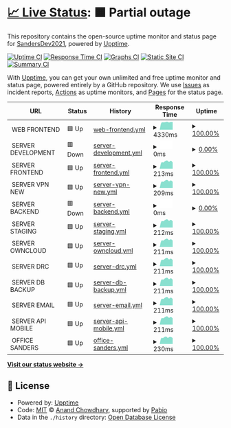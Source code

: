 # [📈 Live Status](https://SandersDev2021.github.io/monitoring): <!--live status--> **🟧 Partial outage**

This repository contains the open-source uptime monitor and status page for [SandersDev2021](https://SandersDev2021.github.io/monitoring), powered by [Upptime](https://github.com/upptime/upptime).

[![Uptime CI](https://github.com/SandersDev2021/monitoring/workflows/Uptime%20CI/badge.svg)](https://github.com/SandersDev2021/monitoring/actions?query=workflow%3A%22Uptime+CI%22)
[![Response Time CI](https://github.com/SandersDev2021/monitoring/workflows/Response%20Time%20CI/badge.svg)](https://github.com/SandersDev2021/monitoring/actions?query=workflow%3A%22Response+Time+CI%22)
[![Graphs CI](https://github.com/SandersDev2021/monitoring/workflows/Graphs%20CI/badge.svg)](https://github.com/SandersDev2021/monitoring/actions?query=workflow%3A%22Graphs+CI%22)
[![Static Site CI](https://github.com/SandersDev2021/monitoring/workflows/Static%20Site%20CI/badge.svg)](https://github.com/SandersDev2021/monitoring/actions?query=workflow%3A%22Static+Site+CI%22)
[![Summary CI](https://github.com/SandersDev2021/monitoring/workflows/Summary%20CI/badge.svg)](https://github.com/SandersDev2021/monitoring/actions?query=workflow%3A%22Summary+CI%22)

With [Upptime](https://upptime.js.org), you can get your own unlimited and free uptime monitor and status page, powered entirely by a GitHub repository. We use [Issues](https://github.com/SandersDev2021/monitoring/issues) as incident reports, [Actions](https://github.com/SandersDev2021/monitoring/actions) as uptime monitors, and [Pages](https://SandersDev2021.github.io/monitoring) for the status page.

<!--start: status pages-->
<!-- This summary is generated by Upptime (https://github.com/upptime/upptime) -->
<!-- Do not edit this manually, your changes will be overwritten -->
<!-- prettier-ignore -->
| URL | Status | History | Response Time | Uptime |
| --- | ------ | ------- | ------------- | ------ |
| <img alt="" src="https://icons.duckduckgo.com/ip3/null.ico" height="13"> WEB FRONTEND | 🟩 Up | [web-frontend.yml](https://github.com/SandersDev2021/monitoring/commits/HEAD/history/web-frontend.yml) | <details><summary><img alt="Response time graph" src="./graphs/web-frontend/response-time-week.png" height="20"> 4330ms</summary><br><a href="https://SandersDev2021.github.io/monitoring/history/web-frontend"><img alt="Response time 4683" src="https://img.shields.io/endpoint?url=https%3A%2F%2Fraw.githubusercontent.com%2FSandersDev2021%2Fmonitoring%2FHEAD%2Fapi%2Fweb-frontend%2Fresponse-time.json"></a><br><a href="https://SandersDev2021.github.io/monitoring/history/web-frontend"><img alt="24-hour response time 4434" src="https://img.shields.io/endpoint?url=https%3A%2F%2Fraw.githubusercontent.com%2FSandersDev2021%2Fmonitoring%2FHEAD%2Fapi%2Fweb-frontend%2Fresponse-time-day.json"></a><br><a href="https://SandersDev2021.github.io/monitoring/history/web-frontend"><img alt="7-day response time 4330" src="https://img.shields.io/endpoint?url=https%3A%2F%2Fraw.githubusercontent.com%2FSandersDev2021%2Fmonitoring%2FHEAD%2Fapi%2Fweb-frontend%2Fresponse-time-week.json"></a><br><a href="https://SandersDev2021.github.io/monitoring/history/web-frontend"><img alt="30-day response time 4537" src="https://img.shields.io/endpoint?url=https%3A%2F%2Fraw.githubusercontent.com%2FSandersDev2021%2Fmonitoring%2FHEAD%2Fapi%2Fweb-frontend%2Fresponse-time-month.json"></a><br><a href="https://SandersDev2021.github.io/monitoring/history/web-frontend"><img alt="1-year response time 4683" src="https://img.shields.io/endpoint?url=https%3A%2F%2Fraw.githubusercontent.com%2FSandersDev2021%2Fmonitoring%2FHEAD%2Fapi%2Fweb-frontend%2Fresponse-time-year.json"></a></details> | <details><summary><a href="https://SandersDev2021.github.io/monitoring/history/web-frontend">100.00%</a></summary><a href="https://SandersDev2021.github.io/monitoring/history/web-frontend"><img alt="All-time uptime 99.99%" src="https://img.shields.io/endpoint?url=https%3A%2F%2Fraw.githubusercontent.com%2FSandersDev2021%2Fmonitoring%2FHEAD%2Fapi%2Fweb-frontend%2Fuptime.json"></a><br><a href="https://SandersDev2021.github.io/monitoring/history/web-frontend"><img alt="24-hour uptime 100.00%" src="https://img.shields.io/endpoint?url=https%3A%2F%2Fraw.githubusercontent.com%2FSandersDev2021%2Fmonitoring%2FHEAD%2Fapi%2Fweb-frontend%2Fuptime-day.json"></a><br><a href="https://SandersDev2021.github.io/monitoring/history/web-frontend"><img alt="7-day uptime 100.00%" src="https://img.shields.io/endpoint?url=https%3A%2F%2Fraw.githubusercontent.com%2FSandersDev2021%2Fmonitoring%2FHEAD%2Fapi%2Fweb-frontend%2Fuptime-week.json"></a><br><a href="https://SandersDev2021.github.io/monitoring/history/web-frontend"><img alt="30-day uptime 100.00%" src="https://img.shields.io/endpoint?url=https%3A%2F%2Fraw.githubusercontent.com%2FSandersDev2021%2Fmonitoring%2FHEAD%2Fapi%2Fweb-frontend%2Fuptime-month.json"></a><br><a href="https://SandersDev2021.github.io/monitoring/history/web-frontend"><img alt="1-year uptime 99.99%" src="https://img.shields.io/endpoint?url=https%3A%2F%2Fraw.githubusercontent.com%2FSandersDev2021%2Fmonitoring%2FHEAD%2Fapi%2Fweb-frontend%2Fuptime-year.json"></a></details>
| <img alt="" src="https://icons.duckduckgo.com/ip3/null.ico" height="13"> SERVER DEVELOPMENT | 🟥 Down | [server-development.yml](https://github.com/SandersDev2021/monitoring/commits/HEAD/history/server-development.yml) | <details><summary><img alt="Response time graph" src="./graphs/server-development/response-time-week.png" height="20"> 0ms</summary><br><a href="https://SandersDev2021.github.io/monitoring/history/server-development"><img alt="Response time 224" src="https://img.shields.io/endpoint?url=https%3A%2F%2Fraw.githubusercontent.com%2FSandersDev2021%2Fmonitoring%2FHEAD%2Fapi%2Fserver-development%2Fresponse-time.json"></a><br><a href="https://SandersDev2021.github.io/monitoring/history/server-development"><img alt="24-hour response time 0" src="https://img.shields.io/endpoint?url=https%3A%2F%2Fraw.githubusercontent.com%2FSandersDev2021%2Fmonitoring%2FHEAD%2Fapi%2Fserver-development%2Fresponse-time-day.json"></a><br><a href="https://SandersDev2021.github.io/monitoring/history/server-development"><img alt="7-day response time 0" src="https://img.shields.io/endpoint?url=https%3A%2F%2Fraw.githubusercontent.com%2FSandersDev2021%2Fmonitoring%2FHEAD%2Fapi%2Fserver-development%2Fresponse-time-week.json"></a><br><a href="https://SandersDev2021.github.io/monitoring/history/server-development"><img alt="30-day response time 183" src="https://img.shields.io/endpoint?url=https%3A%2F%2Fraw.githubusercontent.com%2FSandersDev2021%2Fmonitoring%2FHEAD%2Fapi%2Fserver-development%2Fresponse-time-month.json"></a><br><a href="https://SandersDev2021.github.io/monitoring/history/server-development"><img alt="1-year response time 224" src="https://img.shields.io/endpoint?url=https%3A%2F%2Fraw.githubusercontent.com%2FSandersDev2021%2Fmonitoring%2FHEAD%2Fapi%2Fserver-development%2Fresponse-time-year.json"></a></details> | <details><summary><a href="https://SandersDev2021.github.io/monitoring/history/server-development">0.00%</a></summary><a href="https://SandersDev2021.github.io/monitoring/history/server-development"><img alt="All-time uptime 56.13%" src="https://img.shields.io/endpoint?url=https%3A%2F%2Fraw.githubusercontent.com%2FSandersDev2021%2Fmonitoring%2FHEAD%2Fapi%2Fserver-development%2Fuptime.json"></a><br><a href="https://SandersDev2021.github.io/monitoring/history/server-development"><img alt="24-hour uptime 0.00%" src="https://img.shields.io/endpoint?url=https%3A%2F%2Fraw.githubusercontent.com%2FSandersDev2021%2Fmonitoring%2FHEAD%2Fapi%2Fserver-development%2Fuptime-day.json"></a><br><a href="https://SandersDev2021.github.io/monitoring/history/server-development"><img alt="7-day uptime 0.00%" src="https://img.shields.io/endpoint?url=https%3A%2F%2Fraw.githubusercontent.com%2FSandersDev2021%2Fmonitoring%2FHEAD%2Fapi%2Fserver-development%2Fuptime-week.json"></a><br><a href="https://SandersDev2021.github.io/monitoring/history/server-development"><img alt="30-day uptime 0.03%" src="https://img.shields.io/endpoint?url=https%3A%2F%2Fraw.githubusercontent.com%2FSandersDev2021%2Fmonitoring%2FHEAD%2Fapi%2Fserver-development%2Fuptime-month.json"></a><br><a href="https://SandersDev2021.github.io/monitoring/history/server-development"><img alt="1-year uptime 56.13%" src="https://img.shields.io/endpoint?url=https%3A%2F%2Fraw.githubusercontent.com%2FSandersDev2021%2Fmonitoring%2FHEAD%2Fapi%2Fserver-development%2Fuptime-year.json"></a></details>
| <img alt="" src="https://icons.duckduckgo.com/ip3/null.ico" height="13"> SERVER FRONTEND | 🟩 Up | [server-frontend.yml](https://github.com/SandersDev2021/monitoring/commits/HEAD/history/server-frontend.yml) | <details><summary><img alt="Response time graph" src="./graphs/server-frontend/response-time-week.png" height="20"> 213ms</summary><br><a href="https://SandersDev2021.github.io/monitoring/history/server-frontend"><img alt="Response time 219" src="https://img.shields.io/endpoint?url=https%3A%2F%2Fraw.githubusercontent.com%2FSandersDev2021%2Fmonitoring%2FHEAD%2Fapi%2Fserver-frontend%2Fresponse-time.json"></a><br><a href="https://SandersDev2021.github.io/monitoring/history/server-frontend"><img alt="24-hour response time 239" src="https://img.shields.io/endpoint?url=https%3A%2F%2Fraw.githubusercontent.com%2FSandersDev2021%2Fmonitoring%2FHEAD%2Fapi%2Fserver-frontend%2Fresponse-time-day.json"></a><br><a href="https://SandersDev2021.github.io/monitoring/history/server-frontend"><img alt="7-day response time 213" src="https://img.shields.io/endpoint?url=https%3A%2F%2Fraw.githubusercontent.com%2FSandersDev2021%2Fmonitoring%2FHEAD%2Fapi%2Fserver-frontend%2Fresponse-time-week.json"></a><br><a href="https://SandersDev2021.github.io/monitoring/history/server-frontend"><img alt="30-day response time 209" src="https://img.shields.io/endpoint?url=https%3A%2F%2Fraw.githubusercontent.com%2FSandersDev2021%2Fmonitoring%2FHEAD%2Fapi%2Fserver-frontend%2Fresponse-time-month.json"></a><br><a href="https://SandersDev2021.github.io/monitoring/history/server-frontend"><img alt="1-year response time 219" src="https://img.shields.io/endpoint?url=https%3A%2F%2Fraw.githubusercontent.com%2FSandersDev2021%2Fmonitoring%2FHEAD%2Fapi%2Fserver-frontend%2Fresponse-time-year.json"></a></details> | <details><summary><a href="https://SandersDev2021.github.io/monitoring/history/server-frontend">100.00%</a></summary><a href="https://SandersDev2021.github.io/monitoring/history/server-frontend"><img alt="All-time uptime 100.00%" src="https://img.shields.io/endpoint?url=https%3A%2F%2Fraw.githubusercontent.com%2FSandersDev2021%2Fmonitoring%2FHEAD%2Fapi%2Fserver-frontend%2Fuptime.json"></a><br><a href="https://SandersDev2021.github.io/monitoring/history/server-frontend"><img alt="24-hour uptime 100.00%" src="https://img.shields.io/endpoint?url=https%3A%2F%2Fraw.githubusercontent.com%2FSandersDev2021%2Fmonitoring%2FHEAD%2Fapi%2Fserver-frontend%2Fuptime-day.json"></a><br><a href="https://SandersDev2021.github.io/monitoring/history/server-frontend"><img alt="7-day uptime 100.00%" src="https://img.shields.io/endpoint?url=https%3A%2F%2Fraw.githubusercontent.com%2FSandersDev2021%2Fmonitoring%2FHEAD%2Fapi%2Fserver-frontend%2Fuptime-week.json"></a><br><a href="https://SandersDev2021.github.io/monitoring/history/server-frontend"><img alt="30-day uptime 100.00%" src="https://img.shields.io/endpoint?url=https%3A%2F%2Fraw.githubusercontent.com%2FSandersDev2021%2Fmonitoring%2FHEAD%2Fapi%2Fserver-frontend%2Fuptime-month.json"></a><br><a href="https://SandersDev2021.github.io/monitoring/history/server-frontend"><img alt="1-year uptime 100.00%" src="https://img.shields.io/endpoint?url=https%3A%2F%2Fraw.githubusercontent.com%2FSandersDev2021%2Fmonitoring%2FHEAD%2Fapi%2Fserver-frontend%2Fuptime-year.json"></a></details>
| <img alt="" src="https://icons.duckduckgo.com/ip3/null.ico" height="13"> SERVER VPN NEW | 🟩 Up | [server-vpn-new.yml](https://github.com/SandersDev2021/monitoring/commits/HEAD/history/server-vpn-new.yml) | <details><summary><img alt="Response time graph" src="./graphs/server-vpn-new/response-time-week.png" height="20"> 209ms</summary><br><a href="https://SandersDev2021.github.io/monitoring/history/server-vpn-new"><img alt="Response time 220" src="https://img.shields.io/endpoint?url=https%3A%2F%2Fraw.githubusercontent.com%2FSandersDev2021%2Fmonitoring%2FHEAD%2Fapi%2Fserver-vpn-new%2Fresponse-time.json"></a><br><a href="https://SandersDev2021.github.io/monitoring/history/server-vpn-new"><img alt="24-hour response time 238" src="https://img.shields.io/endpoint?url=https%3A%2F%2Fraw.githubusercontent.com%2FSandersDev2021%2Fmonitoring%2FHEAD%2Fapi%2Fserver-vpn-new%2Fresponse-time-day.json"></a><br><a href="https://SandersDev2021.github.io/monitoring/history/server-vpn-new"><img alt="7-day response time 209" src="https://img.shields.io/endpoint?url=https%3A%2F%2Fraw.githubusercontent.com%2FSandersDev2021%2Fmonitoring%2FHEAD%2Fapi%2Fserver-vpn-new%2Fresponse-time-week.json"></a><br><a href="https://SandersDev2021.github.io/monitoring/history/server-vpn-new"><img alt="30-day response time 218" src="https://img.shields.io/endpoint?url=https%3A%2F%2Fraw.githubusercontent.com%2FSandersDev2021%2Fmonitoring%2FHEAD%2Fapi%2Fserver-vpn-new%2Fresponse-time-month.json"></a><br><a href="https://SandersDev2021.github.io/monitoring/history/server-vpn-new"><img alt="1-year response time 220" src="https://img.shields.io/endpoint?url=https%3A%2F%2Fraw.githubusercontent.com%2FSandersDev2021%2Fmonitoring%2FHEAD%2Fapi%2Fserver-vpn-new%2Fresponse-time-year.json"></a></details> | <details><summary><a href="https://SandersDev2021.github.io/monitoring/history/server-vpn-new">100.00%</a></summary><a href="https://SandersDev2021.github.io/monitoring/history/server-vpn-new"><img alt="All-time uptime 99.00%" src="https://img.shields.io/endpoint?url=https%3A%2F%2Fraw.githubusercontent.com%2FSandersDev2021%2Fmonitoring%2FHEAD%2Fapi%2Fserver-vpn-new%2Fuptime.json"></a><br><a href="https://SandersDev2021.github.io/monitoring/history/server-vpn-new"><img alt="24-hour uptime 100.00%" src="https://img.shields.io/endpoint?url=https%3A%2F%2Fraw.githubusercontent.com%2FSandersDev2021%2Fmonitoring%2FHEAD%2Fapi%2Fserver-vpn-new%2Fuptime-day.json"></a><br><a href="https://SandersDev2021.github.io/monitoring/history/server-vpn-new"><img alt="7-day uptime 100.00%" src="https://img.shields.io/endpoint?url=https%3A%2F%2Fraw.githubusercontent.com%2FSandersDev2021%2Fmonitoring%2FHEAD%2Fapi%2Fserver-vpn-new%2Fuptime-week.json"></a><br><a href="https://SandersDev2021.github.io/monitoring/history/server-vpn-new"><img alt="30-day uptime 97.00%" src="https://img.shields.io/endpoint?url=https%3A%2F%2Fraw.githubusercontent.com%2FSandersDev2021%2Fmonitoring%2FHEAD%2Fapi%2Fserver-vpn-new%2Fuptime-month.json"></a><br><a href="https://SandersDev2021.github.io/monitoring/history/server-vpn-new"><img alt="1-year uptime 99.00%" src="https://img.shields.io/endpoint?url=https%3A%2F%2Fraw.githubusercontent.com%2FSandersDev2021%2Fmonitoring%2FHEAD%2Fapi%2Fserver-vpn-new%2Fuptime-year.json"></a></details>
| <img alt="" src="https://icons.duckduckgo.com/ip3/null.ico" height="13"> SERVER BACKEND | 🟥 Down | [server-backend.yml](https://github.com/SandersDev2021/monitoring/commits/HEAD/history/server-backend.yml) | <details><summary><img alt="Response time graph" src="./graphs/server-backend/response-time-week.png" height="20"> 0ms</summary><br><a href="https://SandersDev2021.github.io/monitoring/history/server-backend"><img alt="Response time 219" src="https://img.shields.io/endpoint?url=https%3A%2F%2Fraw.githubusercontent.com%2FSandersDev2021%2Fmonitoring%2FHEAD%2Fapi%2Fserver-backend%2Fresponse-time.json"></a><br><a href="https://SandersDev2021.github.io/monitoring/history/server-backend"><img alt="24-hour response time 0" src="https://img.shields.io/endpoint?url=https%3A%2F%2Fraw.githubusercontent.com%2FSandersDev2021%2Fmonitoring%2FHEAD%2Fapi%2Fserver-backend%2Fresponse-time-day.json"></a><br><a href="https://SandersDev2021.github.io/monitoring/history/server-backend"><img alt="7-day response time 0" src="https://img.shields.io/endpoint?url=https%3A%2F%2Fraw.githubusercontent.com%2FSandersDev2021%2Fmonitoring%2FHEAD%2Fapi%2Fserver-backend%2Fresponse-time-week.json"></a><br><a href="https://SandersDev2021.github.io/monitoring/history/server-backend"><img alt="30-day response time 0" src="https://img.shields.io/endpoint?url=https%3A%2F%2Fraw.githubusercontent.com%2FSandersDev2021%2Fmonitoring%2FHEAD%2Fapi%2Fserver-backend%2Fresponse-time-month.json"></a><br><a href="https://SandersDev2021.github.io/monitoring/history/server-backend"><img alt="1-year response time 219" src="https://img.shields.io/endpoint?url=https%3A%2F%2Fraw.githubusercontent.com%2FSandersDev2021%2Fmonitoring%2FHEAD%2Fapi%2Fserver-backend%2Fresponse-time-year.json"></a></details> | <details><summary><a href="https://SandersDev2021.github.io/monitoring/history/server-backend">0.00%</a></summary><a href="https://SandersDev2021.github.io/monitoring/history/server-backend"><img alt="All-time uptime 4.03%" src="https://img.shields.io/endpoint?url=https%3A%2F%2Fraw.githubusercontent.com%2FSandersDev2021%2Fmonitoring%2FHEAD%2Fapi%2Fserver-backend%2Fuptime.json"></a><br><a href="https://SandersDev2021.github.io/monitoring/history/server-backend"><img alt="24-hour uptime 0.00%" src="https://img.shields.io/endpoint?url=https%3A%2F%2Fraw.githubusercontent.com%2FSandersDev2021%2Fmonitoring%2FHEAD%2Fapi%2Fserver-backend%2Fuptime-day.json"></a><br><a href="https://SandersDev2021.github.io/monitoring/history/server-backend"><img alt="7-day uptime 0.00%" src="https://img.shields.io/endpoint?url=https%3A%2F%2Fraw.githubusercontent.com%2FSandersDev2021%2Fmonitoring%2FHEAD%2Fapi%2Fserver-backend%2Fuptime-week.json"></a><br><a href="https://SandersDev2021.github.io/monitoring/history/server-backend"><img alt="30-day uptime 0.00%" src="https://img.shields.io/endpoint?url=https%3A%2F%2Fraw.githubusercontent.com%2FSandersDev2021%2Fmonitoring%2FHEAD%2Fapi%2Fserver-backend%2Fuptime-month.json"></a><br><a href="https://SandersDev2021.github.io/monitoring/history/server-backend"><img alt="1-year uptime 4.03%" src="https://img.shields.io/endpoint?url=https%3A%2F%2Fraw.githubusercontent.com%2FSandersDev2021%2Fmonitoring%2FHEAD%2Fapi%2Fserver-backend%2Fuptime-year.json"></a></details>
| <img alt="" src="https://icons.duckduckgo.com/ip3/null.ico" height="13"> SERVER STAGING | 🟩 Up | [server-staging.yml](https://github.com/SandersDev2021/monitoring/commits/HEAD/history/server-staging.yml) | <details><summary><img alt="Response time graph" src="./graphs/server-staging/response-time-week.png" height="20"> 212ms</summary><br><a href="https://SandersDev2021.github.io/monitoring/history/server-staging"><img alt="Response time 220" src="https://img.shields.io/endpoint?url=https%3A%2F%2Fraw.githubusercontent.com%2FSandersDev2021%2Fmonitoring%2FHEAD%2Fapi%2Fserver-staging%2Fresponse-time.json"></a><br><a href="https://SandersDev2021.github.io/monitoring/history/server-staging"><img alt="24-hour response time 239" src="https://img.shields.io/endpoint?url=https%3A%2F%2Fraw.githubusercontent.com%2FSandersDev2021%2Fmonitoring%2FHEAD%2Fapi%2Fserver-staging%2Fresponse-time-day.json"></a><br><a href="https://SandersDev2021.github.io/monitoring/history/server-staging"><img alt="7-day response time 212" src="https://img.shields.io/endpoint?url=https%3A%2F%2Fraw.githubusercontent.com%2FSandersDev2021%2Fmonitoring%2FHEAD%2Fapi%2Fserver-staging%2Fresponse-time-week.json"></a><br><a href="https://SandersDev2021.github.io/monitoring/history/server-staging"><img alt="30-day response time 209" src="https://img.shields.io/endpoint?url=https%3A%2F%2Fraw.githubusercontent.com%2FSandersDev2021%2Fmonitoring%2FHEAD%2Fapi%2Fserver-staging%2Fresponse-time-month.json"></a><br><a href="https://SandersDev2021.github.io/monitoring/history/server-staging"><img alt="1-year response time 220" src="https://img.shields.io/endpoint?url=https%3A%2F%2Fraw.githubusercontent.com%2FSandersDev2021%2Fmonitoring%2FHEAD%2Fapi%2Fserver-staging%2Fresponse-time-year.json"></a></details> | <details><summary><a href="https://SandersDev2021.github.io/monitoring/history/server-staging">100.00%</a></summary><a href="https://SandersDev2021.github.io/monitoring/history/server-staging"><img alt="All-time uptime 99.97%" src="https://img.shields.io/endpoint?url=https%3A%2F%2Fraw.githubusercontent.com%2FSandersDev2021%2Fmonitoring%2FHEAD%2Fapi%2Fserver-staging%2Fuptime.json"></a><br><a href="https://SandersDev2021.github.io/monitoring/history/server-staging"><img alt="24-hour uptime 100.00%" src="https://img.shields.io/endpoint?url=https%3A%2F%2Fraw.githubusercontent.com%2FSandersDev2021%2Fmonitoring%2FHEAD%2Fapi%2Fserver-staging%2Fuptime-day.json"></a><br><a href="https://SandersDev2021.github.io/monitoring/history/server-staging"><img alt="7-day uptime 100.00%" src="https://img.shields.io/endpoint?url=https%3A%2F%2Fraw.githubusercontent.com%2FSandersDev2021%2Fmonitoring%2FHEAD%2Fapi%2Fserver-staging%2Fuptime-week.json"></a><br><a href="https://SandersDev2021.github.io/monitoring/history/server-staging"><img alt="30-day uptime 100.00%" src="https://img.shields.io/endpoint?url=https%3A%2F%2Fraw.githubusercontent.com%2FSandersDev2021%2Fmonitoring%2FHEAD%2Fapi%2Fserver-staging%2Fuptime-month.json"></a><br><a href="https://SandersDev2021.github.io/monitoring/history/server-staging"><img alt="1-year uptime 99.97%" src="https://img.shields.io/endpoint?url=https%3A%2F%2Fraw.githubusercontent.com%2FSandersDev2021%2Fmonitoring%2FHEAD%2Fapi%2Fserver-staging%2Fuptime-year.json"></a></details>
| <img alt="" src="https://icons.duckduckgo.com/ip3/null.ico" height="13"> SERVER OWNCLOUD | 🟩 Up | [server-owncloud.yml](https://github.com/SandersDev2021/monitoring/commits/HEAD/history/server-owncloud.yml) | <details><summary><img alt="Response time graph" src="./graphs/server-owncloud/response-time-week.png" height="20"> 211ms</summary><br><a href="https://SandersDev2021.github.io/monitoring/history/server-owncloud"><img alt="Response time 219" src="https://img.shields.io/endpoint?url=https%3A%2F%2Fraw.githubusercontent.com%2FSandersDev2021%2Fmonitoring%2FHEAD%2Fapi%2Fserver-owncloud%2Fresponse-time.json"></a><br><a href="https://SandersDev2021.github.io/monitoring/history/server-owncloud"><img alt="24-hour response time 240" src="https://img.shields.io/endpoint?url=https%3A%2F%2Fraw.githubusercontent.com%2FSandersDev2021%2Fmonitoring%2FHEAD%2Fapi%2Fserver-owncloud%2Fresponse-time-day.json"></a><br><a href="https://SandersDev2021.github.io/monitoring/history/server-owncloud"><img alt="7-day response time 211" src="https://img.shields.io/endpoint?url=https%3A%2F%2Fraw.githubusercontent.com%2FSandersDev2021%2Fmonitoring%2FHEAD%2Fapi%2Fserver-owncloud%2Fresponse-time-week.json"></a><br><a href="https://SandersDev2021.github.io/monitoring/history/server-owncloud"><img alt="30-day response time 209" src="https://img.shields.io/endpoint?url=https%3A%2F%2Fraw.githubusercontent.com%2FSandersDev2021%2Fmonitoring%2FHEAD%2Fapi%2Fserver-owncloud%2Fresponse-time-month.json"></a><br><a href="https://SandersDev2021.github.io/monitoring/history/server-owncloud"><img alt="1-year response time 219" src="https://img.shields.io/endpoint?url=https%3A%2F%2Fraw.githubusercontent.com%2FSandersDev2021%2Fmonitoring%2FHEAD%2Fapi%2Fserver-owncloud%2Fresponse-time-year.json"></a></details> | <details><summary><a href="https://SandersDev2021.github.io/monitoring/history/server-owncloud">100.00%</a></summary><a href="https://SandersDev2021.github.io/monitoring/history/server-owncloud"><img alt="All-time uptime 100.00%" src="https://img.shields.io/endpoint?url=https%3A%2F%2Fraw.githubusercontent.com%2FSandersDev2021%2Fmonitoring%2FHEAD%2Fapi%2Fserver-owncloud%2Fuptime.json"></a><br><a href="https://SandersDev2021.github.io/monitoring/history/server-owncloud"><img alt="24-hour uptime 100.00%" src="https://img.shields.io/endpoint?url=https%3A%2F%2Fraw.githubusercontent.com%2FSandersDev2021%2Fmonitoring%2FHEAD%2Fapi%2Fserver-owncloud%2Fuptime-day.json"></a><br><a href="https://SandersDev2021.github.io/monitoring/history/server-owncloud"><img alt="7-day uptime 100.00%" src="https://img.shields.io/endpoint?url=https%3A%2F%2Fraw.githubusercontent.com%2FSandersDev2021%2Fmonitoring%2FHEAD%2Fapi%2Fserver-owncloud%2Fuptime-week.json"></a><br><a href="https://SandersDev2021.github.io/monitoring/history/server-owncloud"><img alt="30-day uptime 100.00%" src="https://img.shields.io/endpoint?url=https%3A%2F%2Fraw.githubusercontent.com%2FSandersDev2021%2Fmonitoring%2FHEAD%2Fapi%2Fserver-owncloud%2Fuptime-month.json"></a><br><a href="https://SandersDev2021.github.io/monitoring/history/server-owncloud"><img alt="1-year uptime 100.00%" src="https://img.shields.io/endpoint?url=https%3A%2F%2Fraw.githubusercontent.com%2FSandersDev2021%2Fmonitoring%2FHEAD%2Fapi%2Fserver-owncloud%2Fuptime-year.json"></a></details>
| <img alt="" src="https://icons.duckduckgo.com/ip3/null.ico" height="13"> SERVER DRC | 🟩 Up | [server-drc.yml](https://github.com/SandersDev2021/monitoring/commits/HEAD/history/server-drc.yml) | <details><summary><img alt="Response time graph" src="./graphs/server-drc/response-time-week.png" height="20"> 211ms</summary><br><a href="https://SandersDev2021.github.io/monitoring/history/server-drc"><img alt="Response time 219" src="https://img.shields.io/endpoint?url=https%3A%2F%2Fraw.githubusercontent.com%2FSandersDev2021%2Fmonitoring%2FHEAD%2Fapi%2Fserver-drc%2Fresponse-time.json"></a><br><a href="https://SandersDev2021.github.io/monitoring/history/server-drc"><img alt="24-hour response time 238" src="https://img.shields.io/endpoint?url=https%3A%2F%2Fraw.githubusercontent.com%2FSandersDev2021%2Fmonitoring%2FHEAD%2Fapi%2Fserver-drc%2Fresponse-time-day.json"></a><br><a href="https://SandersDev2021.github.io/monitoring/history/server-drc"><img alt="7-day response time 211" src="https://img.shields.io/endpoint?url=https%3A%2F%2Fraw.githubusercontent.com%2FSandersDev2021%2Fmonitoring%2FHEAD%2Fapi%2Fserver-drc%2Fresponse-time-week.json"></a><br><a href="https://SandersDev2021.github.io/monitoring/history/server-drc"><img alt="30-day response time 209" src="https://img.shields.io/endpoint?url=https%3A%2F%2Fraw.githubusercontent.com%2FSandersDev2021%2Fmonitoring%2FHEAD%2Fapi%2Fserver-drc%2Fresponse-time-month.json"></a><br><a href="https://SandersDev2021.github.io/monitoring/history/server-drc"><img alt="1-year response time 219" src="https://img.shields.io/endpoint?url=https%3A%2F%2Fraw.githubusercontent.com%2FSandersDev2021%2Fmonitoring%2FHEAD%2Fapi%2Fserver-drc%2Fresponse-time-year.json"></a></details> | <details><summary><a href="https://SandersDev2021.github.io/monitoring/history/server-drc">100.00%</a></summary><a href="https://SandersDev2021.github.io/monitoring/history/server-drc"><img alt="All-time uptime 100.00%" src="https://img.shields.io/endpoint?url=https%3A%2F%2Fraw.githubusercontent.com%2FSandersDev2021%2Fmonitoring%2FHEAD%2Fapi%2Fserver-drc%2Fuptime.json"></a><br><a href="https://SandersDev2021.github.io/monitoring/history/server-drc"><img alt="24-hour uptime 100.00%" src="https://img.shields.io/endpoint?url=https%3A%2F%2Fraw.githubusercontent.com%2FSandersDev2021%2Fmonitoring%2FHEAD%2Fapi%2Fserver-drc%2Fuptime-day.json"></a><br><a href="https://SandersDev2021.github.io/monitoring/history/server-drc"><img alt="7-day uptime 100.00%" src="https://img.shields.io/endpoint?url=https%3A%2F%2Fraw.githubusercontent.com%2FSandersDev2021%2Fmonitoring%2FHEAD%2Fapi%2Fserver-drc%2Fuptime-week.json"></a><br><a href="https://SandersDev2021.github.io/monitoring/history/server-drc"><img alt="30-day uptime 100.00%" src="https://img.shields.io/endpoint?url=https%3A%2F%2Fraw.githubusercontent.com%2FSandersDev2021%2Fmonitoring%2FHEAD%2Fapi%2Fserver-drc%2Fuptime-month.json"></a><br><a href="https://SandersDev2021.github.io/monitoring/history/server-drc"><img alt="1-year uptime 100.00%" src="https://img.shields.io/endpoint?url=https%3A%2F%2Fraw.githubusercontent.com%2FSandersDev2021%2Fmonitoring%2FHEAD%2Fapi%2Fserver-drc%2Fuptime-year.json"></a></details>
| <img alt="" src="https://icons.duckduckgo.com/ip3/null.ico" height="13"> SERVER DB BACKUP | 🟩 Up | [server-db-backup.yml](https://github.com/SandersDev2021/monitoring/commits/HEAD/history/server-db-backup.yml) | <details><summary><img alt="Response time graph" src="./graphs/server-db-backup/response-time-week.png" height="20"> 211ms</summary><br><a href="https://SandersDev2021.github.io/monitoring/history/server-db-backup"><img alt="Response time 220" src="https://img.shields.io/endpoint?url=https%3A%2F%2Fraw.githubusercontent.com%2FSandersDev2021%2Fmonitoring%2FHEAD%2Fapi%2Fserver-db-backup%2Fresponse-time.json"></a><br><a href="https://SandersDev2021.github.io/monitoring/history/server-db-backup"><img alt="24-hour response time 239" src="https://img.shields.io/endpoint?url=https%3A%2F%2Fraw.githubusercontent.com%2FSandersDev2021%2Fmonitoring%2FHEAD%2Fapi%2Fserver-db-backup%2Fresponse-time-day.json"></a><br><a href="https://SandersDev2021.github.io/monitoring/history/server-db-backup"><img alt="7-day response time 211" src="https://img.shields.io/endpoint?url=https%3A%2F%2Fraw.githubusercontent.com%2FSandersDev2021%2Fmonitoring%2FHEAD%2Fapi%2Fserver-db-backup%2Fresponse-time-week.json"></a><br><a href="https://SandersDev2021.github.io/monitoring/history/server-db-backup"><img alt="30-day response time 209" src="https://img.shields.io/endpoint?url=https%3A%2F%2Fraw.githubusercontent.com%2FSandersDev2021%2Fmonitoring%2FHEAD%2Fapi%2Fserver-db-backup%2Fresponse-time-month.json"></a><br><a href="https://SandersDev2021.github.io/monitoring/history/server-db-backup"><img alt="1-year response time 220" src="https://img.shields.io/endpoint?url=https%3A%2F%2Fraw.githubusercontent.com%2FSandersDev2021%2Fmonitoring%2FHEAD%2Fapi%2Fserver-db-backup%2Fresponse-time-year.json"></a></details> | <details><summary><a href="https://SandersDev2021.github.io/monitoring/history/server-db-backup">100.00%</a></summary><a href="https://SandersDev2021.github.io/monitoring/history/server-db-backup"><img alt="All-time uptime 99.87%" src="https://img.shields.io/endpoint?url=https%3A%2F%2Fraw.githubusercontent.com%2FSandersDev2021%2Fmonitoring%2FHEAD%2Fapi%2Fserver-db-backup%2Fuptime.json"></a><br><a href="https://SandersDev2021.github.io/monitoring/history/server-db-backup"><img alt="24-hour uptime 100.00%" src="https://img.shields.io/endpoint?url=https%3A%2F%2Fraw.githubusercontent.com%2FSandersDev2021%2Fmonitoring%2FHEAD%2Fapi%2Fserver-db-backup%2Fuptime-day.json"></a><br><a href="https://SandersDev2021.github.io/monitoring/history/server-db-backup"><img alt="7-day uptime 100.00%" src="https://img.shields.io/endpoint?url=https%3A%2F%2Fraw.githubusercontent.com%2FSandersDev2021%2Fmonitoring%2FHEAD%2Fapi%2Fserver-db-backup%2Fuptime-week.json"></a><br><a href="https://SandersDev2021.github.io/monitoring/history/server-db-backup"><img alt="30-day uptime 100.00%" src="https://img.shields.io/endpoint?url=https%3A%2F%2Fraw.githubusercontent.com%2FSandersDev2021%2Fmonitoring%2FHEAD%2Fapi%2Fserver-db-backup%2Fuptime-month.json"></a><br><a href="https://SandersDev2021.github.io/monitoring/history/server-db-backup"><img alt="1-year uptime 99.87%" src="https://img.shields.io/endpoint?url=https%3A%2F%2Fraw.githubusercontent.com%2FSandersDev2021%2Fmonitoring%2FHEAD%2Fapi%2Fserver-db-backup%2Fuptime-year.json"></a></details>
| <img alt="" src="https://icons.duckduckgo.com/ip3/null.ico" height="13"> SERVER EMAIL | 🟩 Up | [server-email.yml](https://github.com/SandersDev2021/monitoring/commits/HEAD/history/server-email.yml) | <details><summary><img alt="Response time graph" src="./graphs/server-email/response-time-week.png" height="20"> 211ms</summary><br><a href="https://SandersDev2021.github.io/monitoring/history/server-email"><img alt="Response time 219" src="https://img.shields.io/endpoint?url=https%3A%2F%2Fraw.githubusercontent.com%2FSandersDev2021%2Fmonitoring%2FHEAD%2Fapi%2Fserver-email%2Fresponse-time.json"></a><br><a href="https://SandersDev2021.github.io/monitoring/history/server-email"><img alt="24-hour response time 238" src="https://img.shields.io/endpoint?url=https%3A%2F%2Fraw.githubusercontent.com%2FSandersDev2021%2Fmonitoring%2FHEAD%2Fapi%2Fserver-email%2Fresponse-time-day.json"></a><br><a href="https://SandersDev2021.github.io/monitoring/history/server-email"><img alt="7-day response time 211" src="https://img.shields.io/endpoint?url=https%3A%2F%2Fraw.githubusercontent.com%2FSandersDev2021%2Fmonitoring%2FHEAD%2Fapi%2Fserver-email%2Fresponse-time-week.json"></a><br><a href="https://SandersDev2021.github.io/monitoring/history/server-email"><img alt="30-day response time 209" src="https://img.shields.io/endpoint?url=https%3A%2F%2Fraw.githubusercontent.com%2FSandersDev2021%2Fmonitoring%2FHEAD%2Fapi%2Fserver-email%2Fresponse-time-month.json"></a><br><a href="https://SandersDev2021.github.io/monitoring/history/server-email"><img alt="1-year response time 219" src="https://img.shields.io/endpoint?url=https%3A%2F%2Fraw.githubusercontent.com%2FSandersDev2021%2Fmonitoring%2FHEAD%2Fapi%2Fserver-email%2Fresponse-time-year.json"></a></details> | <details><summary><a href="https://SandersDev2021.github.io/monitoring/history/server-email">100.00%</a></summary><a href="https://SandersDev2021.github.io/monitoring/history/server-email"><img alt="All-time uptime 100.00%" src="https://img.shields.io/endpoint?url=https%3A%2F%2Fraw.githubusercontent.com%2FSandersDev2021%2Fmonitoring%2FHEAD%2Fapi%2Fserver-email%2Fuptime.json"></a><br><a href="https://SandersDev2021.github.io/monitoring/history/server-email"><img alt="24-hour uptime 100.00%" src="https://img.shields.io/endpoint?url=https%3A%2F%2Fraw.githubusercontent.com%2FSandersDev2021%2Fmonitoring%2FHEAD%2Fapi%2Fserver-email%2Fuptime-day.json"></a><br><a href="https://SandersDev2021.github.io/monitoring/history/server-email"><img alt="7-day uptime 100.00%" src="https://img.shields.io/endpoint?url=https%3A%2F%2Fraw.githubusercontent.com%2FSandersDev2021%2Fmonitoring%2FHEAD%2Fapi%2Fserver-email%2Fuptime-week.json"></a><br><a href="https://SandersDev2021.github.io/monitoring/history/server-email"><img alt="30-day uptime 100.00%" src="https://img.shields.io/endpoint?url=https%3A%2F%2Fraw.githubusercontent.com%2FSandersDev2021%2Fmonitoring%2FHEAD%2Fapi%2Fserver-email%2Fuptime-month.json"></a><br><a href="https://SandersDev2021.github.io/monitoring/history/server-email"><img alt="1-year uptime 100.00%" src="https://img.shields.io/endpoint?url=https%3A%2F%2Fraw.githubusercontent.com%2FSandersDev2021%2Fmonitoring%2FHEAD%2Fapi%2Fserver-email%2Fuptime-year.json"></a></details>
| <img alt="" src="https://icons.duckduckgo.com/ip3/null.ico" height="13"> SERVER API MOBILE | 🟩 Up | [server-api-mobile.yml](https://github.com/SandersDev2021/monitoring/commits/HEAD/history/server-api-mobile.yml) | <details><summary><img alt="Response time graph" src="./graphs/server-api-mobile/response-time-week.png" height="20"> 211ms</summary><br><a href="https://SandersDev2021.github.io/monitoring/history/server-api-mobile"><img alt="Response time 216" src="https://img.shields.io/endpoint?url=https%3A%2F%2Fraw.githubusercontent.com%2FSandersDev2021%2Fmonitoring%2FHEAD%2Fapi%2Fserver-api-mobile%2Fresponse-time.json"></a><br><a href="https://SandersDev2021.github.io/monitoring/history/server-api-mobile"><img alt="24-hour response time 239" src="https://img.shields.io/endpoint?url=https%3A%2F%2Fraw.githubusercontent.com%2FSandersDev2021%2Fmonitoring%2FHEAD%2Fapi%2Fserver-api-mobile%2Fresponse-time-day.json"></a><br><a href="https://SandersDev2021.github.io/monitoring/history/server-api-mobile"><img alt="7-day response time 211" src="https://img.shields.io/endpoint?url=https%3A%2F%2Fraw.githubusercontent.com%2FSandersDev2021%2Fmonitoring%2FHEAD%2Fapi%2Fserver-api-mobile%2Fresponse-time-week.json"></a><br><a href="https://SandersDev2021.github.io/monitoring/history/server-api-mobile"><img alt="30-day response time 209" src="https://img.shields.io/endpoint?url=https%3A%2F%2Fraw.githubusercontent.com%2FSandersDev2021%2Fmonitoring%2FHEAD%2Fapi%2Fserver-api-mobile%2Fresponse-time-month.json"></a><br><a href="https://SandersDev2021.github.io/monitoring/history/server-api-mobile"><img alt="1-year response time 216" src="https://img.shields.io/endpoint?url=https%3A%2F%2Fraw.githubusercontent.com%2FSandersDev2021%2Fmonitoring%2FHEAD%2Fapi%2Fserver-api-mobile%2Fresponse-time-year.json"></a></details> | <details><summary><a href="https://SandersDev2021.github.io/monitoring/history/server-api-mobile">100.00%</a></summary><a href="https://SandersDev2021.github.io/monitoring/history/server-api-mobile"><img alt="All-time uptime 100.00%" src="https://img.shields.io/endpoint?url=https%3A%2F%2Fraw.githubusercontent.com%2FSandersDev2021%2Fmonitoring%2FHEAD%2Fapi%2Fserver-api-mobile%2Fuptime.json"></a><br><a href="https://SandersDev2021.github.io/monitoring/history/server-api-mobile"><img alt="24-hour uptime 100.00%" src="https://img.shields.io/endpoint?url=https%3A%2F%2Fraw.githubusercontent.com%2FSandersDev2021%2Fmonitoring%2FHEAD%2Fapi%2Fserver-api-mobile%2Fuptime-day.json"></a><br><a href="https://SandersDev2021.github.io/monitoring/history/server-api-mobile"><img alt="7-day uptime 100.00%" src="https://img.shields.io/endpoint?url=https%3A%2F%2Fraw.githubusercontent.com%2FSandersDev2021%2Fmonitoring%2FHEAD%2Fapi%2Fserver-api-mobile%2Fuptime-week.json"></a><br><a href="https://SandersDev2021.github.io/monitoring/history/server-api-mobile"><img alt="30-day uptime 100.00%" src="https://img.shields.io/endpoint?url=https%3A%2F%2Fraw.githubusercontent.com%2FSandersDev2021%2Fmonitoring%2FHEAD%2Fapi%2Fserver-api-mobile%2Fuptime-month.json"></a><br><a href="https://SandersDev2021.github.io/monitoring/history/server-api-mobile"><img alt="1-year uptime 100.00%" src="https://img.shields.io/endpoint?url=https%3A%2F%2Fraw.githubusercontent.com%2FSandersDev2021%2Fmonitoring%2FHEAD%2Fapi%2Fserver-api-mobile%2Fuptime-year.json"></a></details>
| <img alt="" src="https://icons.duckduckgo.com/ip3/null.ico" height="13"> OFFICE SANDERS | 🟩 Up | [office-sanders.yml](https://github.com/SandersDev2021/monitoring/commits/HEAD/history/office-sanders.yml) | <details><summary><img alt="Response time graph" src="./graphs/office-sanders/response-time-week.png" height="20"> 230ms</summary><br><a href="https://SandersDev2021.github.io/monitoring/history/office-sanders"><img alt="Response time 238" src="https://img.shields.io/endpoint?url=https%3A%2F%2Fraw.githubusercontent.com%2FSandersDev2021%2Fmonitoring%2FHEAD%2Fapi%2Foffice-sanders%2Fresponse-time.json"></a><br><a href="https://SandersDev2021.github.io/monitoring/history/office-sanders"><img alt="24-hour response time 254" src="https://img.shields.io/endpoint?url=https%3A%2F%2Fraw.githubusercontent.com%2FSandersDev2021%2Fmonitoring%2FHEAD%2Fapi%2Foffice-sanders%2Fresponse-time-day.json"></a><br><a href="https://SandersDev2021.github.io/monitoring/history/office-sanders"><img alt="7-day response time 230" src="https://img.shields.io/endpoint?url=https%3A%2F%2Fraw.githubusercontent.com%2FSandersDev2021%2Fmonitoring%2FHEAD%2Fapi%2Foffice-sanders%2Fresponse-time-week.json"></a><br><a href="https://SandersDev2021.github.io/monitoring/history/office-sanders"><img alt="30-day response time 238" src="https://img.shields.io/endpoint?url=https%3A%2F%2Fraw.githubusercontent.com%2FSandersDev2021%2Fmonitoring%2FHEAD%2Fapi%2Foffice-sanders%2Fresponse-time-month.json"></a><br><a href="https://SandersDev2021.github.io/monitoring/history/office-sanders"><img alt="1-year response time 238" src="https://img.shields.io/endpoint?url=https%3A%2F%2Fraw.githubusercontent.com%2FSandersDev2021%2Fmonitoring%2FHEAD%2Fapi%2Foffice-sanders%2Fresponse-time-year.json"></a></details> | <details><summary><a href="https://SandersDev2021.github.io/monitoring/history/office-sanders">100.00%</a></summary><a href="https://SandersDev2021.github.io/monitoring/history/office-sanders"><img alt="All-time uptime 88.87%" src="https://img.shields.io/endpoint?url=https%3A%2F%2Fraw.githubusercontent.com%2FSandersDev2021%2Fmonitoring%2FHEAD%2Fapi%2Foffice-sanders%2Fuptime.json"></a><br><a href="https://SandersDev2021.github.io/monitoring/history/office-sanders"><img alt="24-hour uptime 100.00%" src="https://img.shields.io/endpoint?url=https%3A%2F%2Fraw.githubusercontent.com%2FSandersDev2021%2Fmonitoring%2FHEAD%2Fapi%2Foffice-sanders%2Fuptime-day.json"></a><br><a href="https://SandersDev2021.github.io/monitoring/history/office-sanders"><img alt="7-day uptime 100.00%" src="https://img.shields.io/endpoint?url=https%3A%2F%2Fraw.githubusercontent.com%2FSandersDev2021%2Fmonitoring%2FHEAD%2Fapi%2Foffice-sanders%2Fuptime-week.json"></a><br><a href="https://SandersDev2021.github.io/monitoring/history/office-sanders"><img alt="30-day uptime 100.00%" src="https://img.shields.io/endpoint?url=https%3A%2F%2Fraw.githubusercontent.com%2FSandersDev2021%2Fmonitoring%2FHEAD%2Fapi%2Foffice-sanders%2Fuptime-month.json"></a><br><a href="https://SandersDev2021.github.io/monitoring/history/office-sanders"><img alt="1-year uptime 88.87%" src="https://img.shields.io/endpoint?url=https%3A%2F%2Fraw.githubusercontent.com%2FSandersDev2021%2Fmonitoring%2FHEAD%2Fapi%2Foffice-sanders%2Fuptime-year.json"></a></details>

<!--end: status pages-->

[**Visit our status website →**](https://SandersDev2021.github.io/monitoring)

## 📄 License

- Powered by: [Upptime](https://github.com/upptime/upptime)
- Code: [MIT](./LICENSE) © [Anand Chowdhary](https://anandchowdhary.com), supported by [Pabio](https://pabio.com)
- Data in the `./history` directory: [Open Database License](https://opendatacommons.org/licenses/odbl/1-0/)
